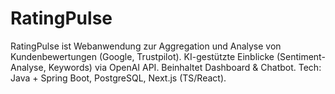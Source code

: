 # RatingPulse
RatingPulse ist Webanwendung zur Aggregation und Analyse von Kundenbewertungen (Google, Trustpilot). KI-gestützte Einblicke (Sentiment-Analyse, Keywords) via OpenAI API. Beinhaltet Dashboard &amp; Chatbot. Tech: Java + Spring Boot, PostgreSQL, Next.js (TS/React).
